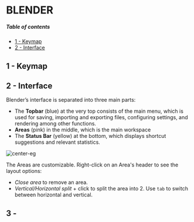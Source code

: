 [//]: # (TITLE Blender)
[//]: # (ENDPOINT /blender)

# BLENDER 

<!-- markdown-toc start - Don't edit this section. Run M-x markdown-toc-refresh-toc -->
##### Table of contents

- [1 - Keymap](#1---keymap)
- [2 - Interface](#2---interface)

<!-- markdown-toc end -->


## 1 - Keymap

## 2 - Interface

Blender’s interface is separated into three main parts:
 - The **Topbar** (blue) at the very top consists of the main menu, which is used for saving, importing and exporting files, configuring settings, and rendering among other functions.
 - **Areas** (pink) in the middle, which is the main workspace
 - The **Status Bar** (yellow) at the bottom, which displays shortcut suggestions and relevant statistics.
 
![center-eg](blender.png)

The Areas are customizable. Right-click on an Area's header to see the layout options: 
 - *Close area* to remove an area.
 - *Vertical/Horizontal split* + click to split the area into 2. Use `tab` to switch between horizontal and vertical.
 
## 3 - 
